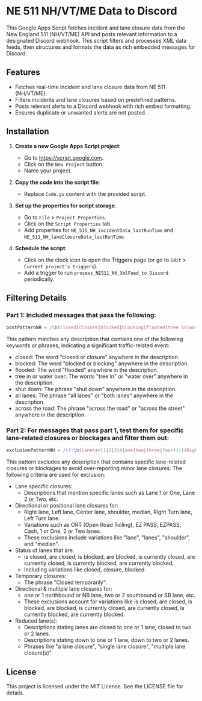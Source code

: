 # NE 511 NH/VT/ME Data to Discord

This Google Apps Script fetches incident and lane closure data from the New England 511 (NH/VT/ME) API and posts relevant information to a designated Discord webhook. This script filters and processes XML data feeds, then structures and formats the data as rich embedded messages for Discord.

## Features

- Fetches real-time incident and lane closure data from NE 511 (NH/VT/ME).
- Filters incidents and lane closures based on predefined patterns.
- Posts relevant alerts to a Discord webhook with rich embed formatting.
- Ensures duplicate or unwanted alerts are not posted.

## Installation

1. **Create a new Google Apps Script project**:
   - Go to https://script.google.com.
   - Click on the `New Project` button.
   - Name your project.

2. **Copy the code into the script file**:
   - Replace `Code.gs` content with the provided script.

3. **Set up the properties for script storage**:
   - Go to `File` > `Project Properties`.
   - Click on the `Script Properties` tab.
   - Add properties for `NE_511_NH_incidentData_lastRunTime` and `NE_511_NH_laneClosureData_lastRunTime`.

4. **Schedule the script**:
   - Click on the clock icon to open the Triggers page (or go to `Edit` > `Current project's triggers`).
   - Add a trigger to run `process_NE511_NH_XmlFeed_to_Discord` periodically.

## Filtering Details

### Part 1: Included messages that pass the following:

```javascript
postPatternNH = /\b(closed|closure|blocked|blocking|flooded|tree in|water over|shut\s+down|all\s+lanes|both\s+lanes|across\s+the\s+(road|street))\b/i
```
This pattern matches any description that contains one of the following keywords or phrases, indicating a significant traffic-related event:
   - closed: The word "closed or closure" anywhere in the description.
   - blocked: The word "blocked or blocking" anywhere in the description.
   - flooded: The word "flooded" anywhere in the description.
   - tree in or water over: The words "tree in" or "water over" anywhere in the description.
   - shut down: The phrase "shut down" anywhere in the description.
   - all lanes: The phrase "all lanes" or "both lanes" anywhere in the description.
   - across the road: The phrase "across the road" or "across the street" anywhere in the description.

### Part 2: For messages that pass part 1, test them for specific lane-related closures or blockages and filter them out:
```javascript
exclusionPatternNH = /(?:\b(Lane\s+(1|2|3|4|one|two|three|four))|((Right|Left|Center|shoulder|median|Right\s+Turn|Left\s+Turn)\s+lane(s)?|(shoulder|median))\s+(is\s+|are\s+)?(currently\s+)?(closed|blocked)|Closed\s+temporarily|\b(one|1)\s+(northbound|southbound|eastbound|westbound)\s+lane\s+(is\s+|are\s+)?(currently\s+)?(closed|blocked))\b/i;
```
This pattern excludes any description that contains specific lane-related closures or blockages to avoid over-reporting minor lane closures. The following criteria are used for exclusion:

   - Lane specific closures:
     - Descriptions that mention specific lanes such as Lane 1 or One, Lane 2 or Two, etc.
   - Directional or positional lane closures for:
     - Right lane, Left lane, Center lane, shoulder, median, Right Turn lane, Left Turn lane.
     - Variations such as ORT (Open Road Tolling), EZ PASS, EZPASS, Cash, 1 or One, 2 or Two lanes.
     - These exclusions include variations like "lane", "lanes", "shoulder", and "median".
   - Status of lanes that are:
     - is closed, are closed, is blocked, are blocked, is currently closed, are currently closed, is currently blocked, are currently blocked.
     - Including variations like closed, closure, blocked.
   - Temporary closures:
     - The phrase "Closed temporarily".
   - Directional & multiple lane closures for:
     - one or 1 northbound or NB lane, two or 2 southbound or SB lane, etc.
     - These exclusions account for variations like is closed, are closed, is blocked, are blocked, is currently closed, are currently closed, is currently blocked, are currently blocked.
   - Reduced lane(s):
     - Descriptions stating lanes are closed to one or 1 lane, closed to two or 2 lanes.
     - Descriptions stating down to one or 1 lane, down to two or 2 lanes.
     - Phrases like "a lane closure", "single lane closure", "multiple lane closure(s)".

  ## License
This project is licensed under the MIT License. See the LICENSE file for details.

